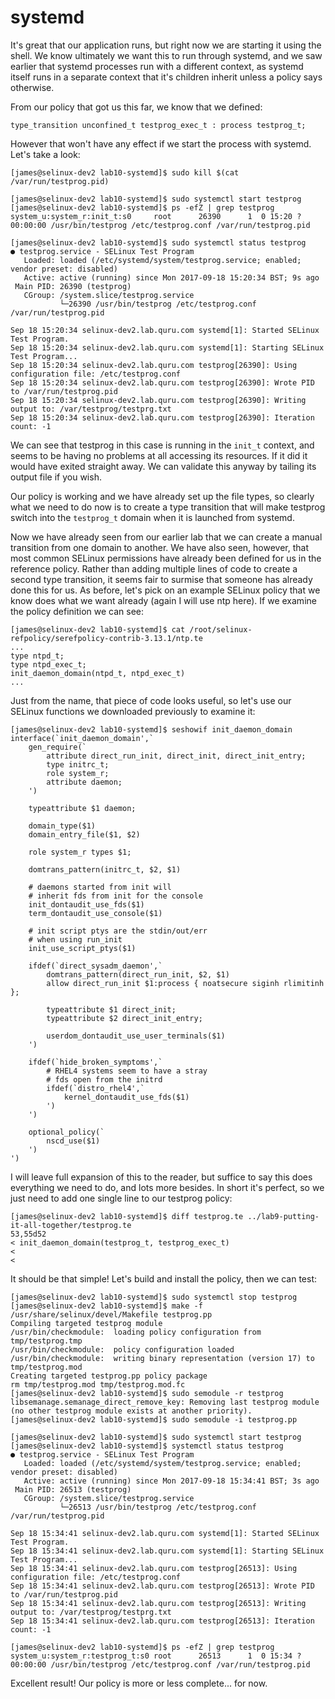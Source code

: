 # systemd

It's great that our application runs, but right now we are starting it using the shell. We know ultimately we want this to run through systemd, and we saw earlier that systemd processes run with a different context, as systemd itself runs in a separate context that it's children inherit unless a policy says otherwise.

From our policy that got us this far, we know that we defined:

```
type_transition unconfined_t testprog_exec_t : process testprog_t;
```

However that won't have any effect if we start the process with systemd. Let's take a look:

```
[james@selinux-dev2 lab10-systemd]$ sudo kill $(cat /var/run/testprog.pid)

[james@selinux-dev2 lab10-systemd]$ sudo systemctl start testprog
[james@selinux-dev2 lab10-systemd]$ ps -efZ | grep testprog
system_u:system_r:init_t:s0     root      26390      1  0 15:20 ?        00:00:00 /usr/bin/testprog /etc/testprog.conf /var/run/testprog.pid

[james@selinux-dev2 lab10-systemd]$ sudo systemctl status testprog
● testprog.service - SELinux Test Program
   Loaded: loaded (/etc/systemd/system/testprog.service; enabled; vendor preset: disabled)
   Active: active (running) since Mon 2017-09-18 15:20:34 BST; 9s ago
 Main PID: 26390 (testprog)
   CGroup: /system.slice/testprog.service
           └─26390 /usr/bin/testprog /etc/testprog.conf /var/run/testprog.pid

Sep 18 15:20:34 selinux-dev2.lab.quru.com systemd[1]: Started SELinux Test Program.
Sep 18 15:20:34 selinux-dev2.lab.quru.com systemd[1]: Starting SELinux Test Program...
Sep 18 15:20:34 selinux-dev2.lab.quru.com testprog[26390]: Using configuration file: /etc/testprog.conf
Sep 18 15:20:34 selinux-dev2.lab.quru.com testprog[26390]: Wrote PID to /var/run/testprog.pid
Sep 18 15:20:34 selinux-dev2.lab.quru.com testprog[26390]: Writing output to: /var/testprog/testprg.txt
Sep 18 15:20:34 selinux-dev2.lab.quru.com testprog[26390]: Iteration count: -1
```

We can see that testprog in this case is running in the `init_t` context, and seems to be having no problems at all accessing its resources. If it did it would have exited straight away. We can validate this anyway by tailing its output file if you wish.

Our policy is working and we have already set up the file types, so clearly what we need to do now is to create a type transition that will make testprog switch into the `testprog_t` domain when it is launched from systemd.

Now we have already seen from our earlier lab that we can create a manual transition from one domain to another. We have also seen, however, that most common SELinux permissions have already been defined for us in the reference policy. Rather than adding multiple lines of code to create a second type transition, it seems fair to surmise that someone has already done this for us. As before, let's pick on an example SELinux policy that we know does what we want already (again I will use ntp here). If we examine the policy definition we can see:

```
[james@selinux-dev2 lab10-systemd]$ cat /root/selinux-refpolicy/serefpolicy-contrib-3.13.1/ntp.te
...
type ntpd_t;
type ntpd_exec_t;
init_daemon_domain(ntpd_t, ntpd_exec_t)
...
```

Just from the name, that piece of code looks useful, so let's use our SELinux functions we downloaded previously to examine it:

```
[james@selinux-dev2 lab10-systemd]$ seshowif init_daemon_domain
interface(`init_daemon_domain',`
	gen_require(`
		attribute direct_run_init, direct_init, direct_init_entry;
		type initrc_t;
		role system_r;
		attribute daemon;
	')

	typeattribute $1 daemon;

	domain_type($1)
	domain_entry_file($1, $2)

	role system_r types $1;

	domtrans_pattern(initrc_t, $2, $1)

	# daemons started from init will
	# inherit fds from init for the console
	init_dontaudit_use_fds($1)
	term_dontaudit_use_console($1)

	# init script ptys are the stdin/out/err
	# when using run_init
	init_use_script_ptys($1)

	ifdef(`direct_sysadm_daemon',`
		domtrans_pattern(direct_run_init, $2, $1)
		allow direct_run_init $1:process { noatsecure siginh rlimitinh };

		typeattribute $1 direct_init;
		typeattribute $2 direct_init_entry;

		userdom_dontaudit_use_user_terminals($1)
	')

	ifdef(`hide_broken_symptoms',`
		# RHEL4 systems seem to have a stray
		# fds open from the initrd
		ifdef(`distro_rhel4',`
			kernel_dontaudit_use_fds($1)
		')
	')

	optional_policy(`
		nscd_use($1)
	')
')

```

I will leave full expansion of this to the reader, but suffice to say this does everything we need to do, and lots more besides. In short it's perfect, so we just need to add one single line to our testprog policy:

```
[james@selinux-dev2 lab10-systemd]$ diff testprog.te ../lab9-putting-it-all-together/testprog.te
53,55d52
< init_daemon_domain(testprog_t, testprog_exec_t)
<
<
```

It should be that simple! Let's build and install the policy, then we can test:

```
[james@selinux-dev2 lab10-systemd]$ sudo systemctl stop testprog
[james@selinux-dev2 lab10-systemd]$ make -f /usr/share/selinux/devel/Makefile testprog.pp
Compiling targeted testprog module
/usr/bin/checkmodule:  loading policy configuration from tmp/testprog.tmp
/usr/bin/checkmodule:  policy configuration loaded
/usr/bin/checkmodule:  writing binary representation (version 17) to tmp/testprog.mod
Creating targeted testprog.pp policy package
rm tmp/testprog.mod tmp/testprog.mod.fc
[james@selinux-dev2 lab10-systemd]$ sudo semodule -r testprog
libsemanage.semanage_direct_remove_key: Removing last testprog module (no other testprog module exists at another priority).
[james@selinux-dev2 lab10-systemd]$ sudo semodule -i testprog.pp

[james@selinux-dev2 lab10-systemd]$ sudo systemctl start testprog
[james@selinux-dev2 lab10-systemd]$ systemctl status testprog
● testprog.service - SELinux Test Program
   Loaded: loaded (/etc/systemd/system/testprog.service; enabled; vendor preset: disabled)
   Active: active (running) since Mon 2017-09-18 15:34:41 BST; 3s ago
 Main PID: 26513 (testprog)
   CGroup: /system.slice/testprog.service
           └─26513 /usr/bin/testprog /etc/testprog.conf /var/run/testprog.pid

Sep 18 15:34:41 selinux-dev2.lab.quru.com systemd[1]: Started SELinux Test Program.
Sep 18 15:34:41 selinux-dev2.lab.quru.com systemd[1]: Starting SELinux Test Program...
Sep 18 15:34:41 selinux-dev2.lab.quru.com testprog[26513]: Using configuration file: /etc/testprog.conf
Sep 18 15:34:41 selinux-dev2.lab.quru.com testprog[26513]: Wrote PID to /var/run/testprog.pid
Sep 18 15:34:41 selinux-dev2.lab.quru.com testprog[26513]: Writing output to: /var/testprog/testprg.txt
Sep 18 15:34:41 selinux-dev2.lab.quru.com testprog[26513]: Iteration count: -1

[james@selinux-dev2 lab10-systemd]$ ps -efZ | grep testprog
system_u:system_r:testprog_t:s0 root      26513      1  0 15:34 ?        00:00:00 /usr/bin/testprog /etc/testprog.conf /var/run/testprog.pid

```

Excellent result! Our policy is more or less complete... for now.
